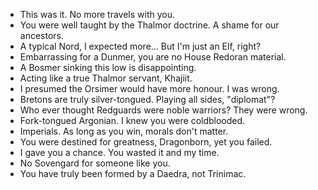 - This was it. No more travels with you.
- You were well taught by the Thalmor doctrine. A shame for our ancestors.
- A typical Nord, I expected more... But I'm just an Elf, right?
- Embarrassing for a Dunmer, you are no House Redoran material.
- A Bosmer sinking this low is disappointing.
- Acting like a true Thalmor servant, Khajiit.
- I presumed the Orsimer would have more honour. I was wrong.
- Bretons are truly silver-tongued. Playing all sides, "diplomat"?
- Who ever thought Redguards were noble warriors? They were wrong.
- Fork-tongued Argonian. I knew you were coldblooded.
- Imperials. As long as you win, morals don't matter.
- You were destined for greatness, Dragonborn, yet you failed.
- I gave you a chance. You wasted it and my time.
- No Sovengard for someone like you.
- You have truly been formed by a Daedra, not Trinimac.

